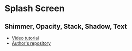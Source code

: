 # Splash Screen
## Shimmer, Opacity, Stack, Shadow, Text

- [Video tutorial](https://youtu.be/ZYDNejvNBoU)
- [Author's repository](https://github.com/TheTechDesigner/SplashScreen2)
